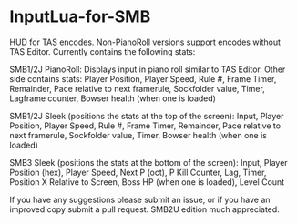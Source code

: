 # InputLua-for-SMB
HUD for TAS encodes. Non-PianoRoll versions support encodes without TAS Editor.
Currently contains the following stats: 

SMB1/2J PianoRoll: Displays input in piano roll similar to TAS Editor. Other side contains stats: Player Position, Player Speed, Rule #, Frame Timer, Remainder, Pace relative to next framerule, Sockfolder value, Timer, Lagframe counter, Bowser health (when one is loaded)

SMB1/2J Sleek (positions the stats at the top of the screen): Input, Player Position, Player Speed, Rule #, Frame Timer, Remainder, Pace relative to next framerule, Sockfolder value, Timer, Bowser health (when one is loaded)

SMB3 Sleek (positions the stats at the bottom of the screen): Input, Player Position (hex), Player Speed, Next P (oct), P Kill Counter, Lag, Timer, Position X Relative to Screen, Boss HP (when one is loaded), Level Count

If you have any suggestions please submit an issue, or if you have an improved copy submit a pull request.
SMB2U edition much appreciated.
